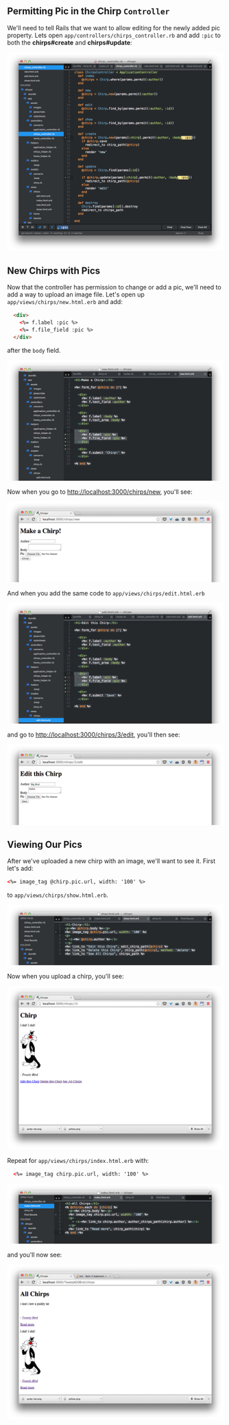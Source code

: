 ## Permitting Pic in the Chirp `Controller`

We'll need to tell Rails that we want to allow editing for the newly added pic property. Lets open `app/controllers/chirps_controller.rb` and add `:pic` to both the **chirps#create** and **chirps#update**:

![](../images/sublime_permit_pic.png)

## New Chirps with Pics

Now that the controller has permission to change or add a pic, we'll need to add a way to upload an image file. Let's open up `app/views/chirps/new.html.erb` and add:

```html
  <div>
    <%= f.label :pic %>
    <%= f.file_field :pic %>
  </div>
```
after the `body` field.

![](../images/sublime_pic_field_new.png)

Now when you go to [http://localhost:3000/chirps/new](http://localhost:3000/chirps/new), you'll see:

![](../images/chrome_pic_field_new.png)

And when you add the same code to `app/views/chirps/edit.html.erb`

![](../images/sublime_pic_field_edit.png)

and go to [http://localhost:3000/chirps/3/edit](http://localhost:3000/chirps/3/edit), you'll then see:

![](../images/chrome_pic_field_edit.png)

## Viewing Our Pics

After we've uploaded a new chirp with an image, we'll want to see it. First let's add:

```html
<%= image_tag @chirp.pic.url, width: '100' %>
```
to `app/views/chirps/show.html.erb`.

![](../images/sublime_pic_show.png)

Now when you upload a chirp, you'll see:

![](../images/chrome_putty_tat_pic_show.png)

Repeat for `app/views/chirps/index.html.erb` with:

```html
  <%= image_tag chirp.pic.url, width: '100' %>
```

![](../images/sublime_pic_list.png)

and you'll now see:

![](../images/chrome_putty_tat_pic.png)
